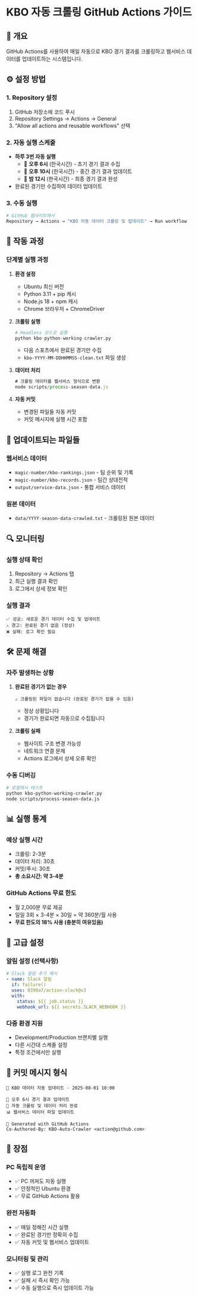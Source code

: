 # KBO 자동 크롤링 GitHub Actions 가이드

## 🚀 개요

GitHub Actions를 사용하여 매일 자동으로 KBO 경기 결과를 크롤링하고 웹서비스 데이터를 업데이트하는 시스템입니다.

## ⚙️ 설정 방법

### 1. Repository 설정

1. GitHub 저장소에 코드 푸시
2. Repository Settings → Actions → General
3. "Allow all actions and reusable workflows" 선택

### 2. 자동 실행 스케줄

- **하루 3번 자동 실행**
  - 🌅 **오후 6시** (한국시간) - 초기 경기 결과 수집
  - 🌆 **오후 10시** (한국시간) - 중간 경기 결과 업데이트  
  - 🌙 **밤 12시** (한국시간) - 최종 경기 결과 완성
- 완료된 경기만 수집하여 데이터 업데이트

### 3. 수동 실행

```bash
# GitHub 웹사이트에서
Repository → Actions → "KBO 자동 데이터 크롤링 및 업데이트" → Run workflow
```

## 🔄 작동 과정

### 단계별 실행 과정

1. **환경 설정**
   - Ubuntu 최신 버전
   - Python 3.11 + pip 캐시
   - Node.js 18 + npm 캐시
   - Chrome 브라우저 + ChromeDriver

2. **크롤링 실행**
   ```python
   # Headless 모드로 실행
   python kbo-python-working-crawler.py
   ```
   - 다음 스포츠에서 완료된 경기만 수집
   - `kbo-YYYY-MM-DDHHMMSS-clean.txt` 파일 생성

3. **데이터 처리**
   ```javascript
   # 크롤링 데이터를 웹서비스 형식으로 변환
   node scripts/process-season-data.js
   ```

4. **자동 커밋**
   - 변경된 파일들 자동 커밋
   - 커밋 메시지에 실행 시간 포함

## 📁 업데이트되는 파일들

### 웹서비스 데이터
- `magic-number/kbo-rankings.json` - 팀 순위 및 기록
- `magic-number/kbo-records.json` - 팀간 상대전적
- `output/service-data.json` - 통합 서비스 데이터

### 원본 데이터
- `data/YYYY-season-data-crawled.txt` - 크롤링된 원본 데이터

## 🔍 모니터링

### 실행 상태 확인
1. Repository → Actions 탭
2. 최근 실행 결과 확인
3. 로그에서 상세 정보 확인

### 실행 결과
```
✅ 성공: 새로운 경기 데이터 수집 및 업데이트
⚠️ 경고: 완료된 경기 없음 (정상)
❌ 실패: 로그 확인 필요
```

## 🛠️ 문제 해결

### 자주 발생하는 상황

1. **완료된 경기가 없는 경우**
   ```
   ⚠️ 크롤링된 파일이 없습니다 (완료된 경기가 없을 수 있음)
   ```
   - 정상 상황입니다
   - 경기가 완료되면 자동으로 수집됩니다

2. **크롤링 실패**
   - 웹사이트 구조 변경 가능성
   - 네트워크 연결 문제
   - Actions 로그에서 상세 오류 확인

### 수동 디버깅

```bash
# 로컬에서 테스트
python kbo-python-working-crawler.py
node scripts/process-season-data.js
```

## 📊 실행 통계

### 예상 실행 시간
- 크롤링: 2-3분
- 데이터 처리: 30초
- 커밋/푸시: 30초
- **총 소요시간: 약 3-4분**

### GitHub Actions 무료 한도
- 월 2,000분 무료 제공
- 일일 3회 × 3-4분 × 30일 = 약 360분/월 사용
- **무료 한도의 18% 사용 (충분히 여유있음)**

## 🔧 고급 설정

### 알림 설정 (선택사항)
```yaml
# Slack 알림 추가 예시
- name: Slack 알림
  if: failure()
  uses: 8398a7/action-slack@v3
  with:
    status: ${{ job.status }}
    webhook_url: ${{ secrets.SLACK_WEBHOOK }}
```

### 다중 환경 지원
- Development/Production 브랜치별 실행
- 다른 시간대 스케줄 설정
- 특정 조건에서만 실행

## 📝 커밋 메시지 형식

```
🤖 KBO 데이터 자동 업데이트 - 2025-08-01 18:00

🌅 오후 6시 경기 결과 업데이트
🎯 자동 크롤링 및 데이터 처리 완료
📊 웹서비스 데이터 파일 업데이트

🤖 Generated with GitHub Actions
Co-Authored-By: KBO-Auto-Crawler <action@github.com>
```

## 🎯 장점

### PC 독립적 운영
- ✅ PC 꺼져도 자동 실행
- ✅ 안정적인 Ubuntu 환경
- ✅ 무료 GitHub Actions 활용

### 완전 자동화
- ✅ 매일 정해진 시간 실행
- ✅ 완료된 경기만 정확히 수집
- ✅ 자동 커밋 및 웹서비스 업데이트

### 모니터링 및 관리
- ✅ 실행 로그 완전 기록
- ✅ 실패 시 즉시 확인 가능
- ✅ 수동 실행으로 즉시 업데이트 가능